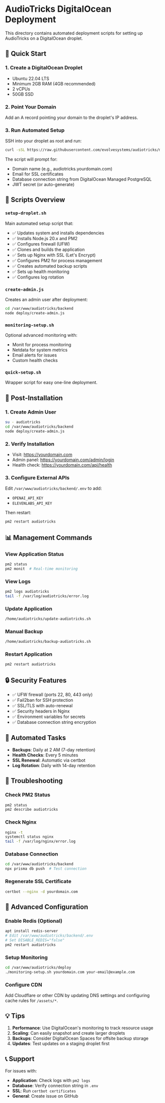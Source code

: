 # AudioTricks DigitalOcean Deployment

This directory contains automated deployment scripts for setting up AudioTricks on a DigitalOcean droplet.

## 🚀 Quick Start

### 1. Create a DigitalOcean Droplet
- Ubuntu 22.04 LTS
- Minimum 2GB RAM (4GB recommended)
- 2 vCPUs
- 50GB SSD

### 2. Point Your Domain
Add an A record pointing your domain to the droplet's IP address.

### 3. Run Automated Setup
SSH into your droplet as root and run:

```bash
curl -sSL https://raw.githubusercontent.com/evolvesystems/audiotricks/main/deploy/quick-setup.sh | bash
```

The script will prompt for:
- Domain name (e.g., audiotricks.yourdomain.com)
- Email for SSL certificates
- Database connection string from DigitalOcean Managed PostgreSQL
- JWT secret (or auto-generate)

## 📁 Scripts Overview

### `setup-droplet.sh`
Main automated setup script that:
- ✅ Updates system and installs dependencies
- ✅ Installs Node.js 20.x and PM2
- ✅ Configures firewall (UFW)
- ✅ Clones and builds the application
- ✅ Sets up Nginx with SSL (Let's Encrypt)
- ✅ Configures PM2 for process management
- ✅ Creates automated backup scripts
- ✅ Sets up health monitoring
- ✅ Configures log rotation

### `create-admin.js`
Creates an admin user after deployment:
```bash
cd /var/www/audiotricks/backend
node deploy/create-admin.js
```

### `monitoring-setup.sh`
Optional advanced monitoring with:
- Monit for process monitoring
- Netdata for system metrics
- Email alerts for issues
- Custom health checks

### `quick-setup.sh`
Wrapper script for easy one-line deployment.

## 🔧 Post-Installation

### 1. Create Admin User
```bash
su - audiotricks
cd /var/www/audiotricks/backend
node deploy/create-admin.js
```

### 2. Verify Installation
- Visit: https://yourdomain.com
- Admin panel: https://yourdomain.com/admin/login
- Health check: https://yourdomain.com/api/health

### 3. Configure External APIs
Edit `/var/www/audiotricks/backend/.env` to add:
- `OPENAI_API_KEY`
- `ELEVENLABS_API_KEY`

Then restart:
```bash
pm2 restart audiotricks
```

## 📊 Management Commands

### View Application Status
```bash
pm2 status
pm2 monit  # Real-time monitoring
```

### View Logs
```bash
pm2 logs audiotricks
tail -f /var/log/audiotricks/error.log
```

### Update Application
```bash
/home/audiotricks/update-audiotricks.sh
```

### Manual Backup
```bash
/home/audiotricks/backup-audiotricks.sh
```

### Restart Application
```bash
pm2 restart audiotricks
```

## 🔒 Security Features

- ✅ UFW firewall (ports 22, 80, 443 only)
- ✅ Fail2ban for SSH protection
- ✅ SSL/TLS with auto-renewal
- ✅ Security headers in Nginx
- ✅ Environment variables for secrets
- ✅ Database connection string encryption

## 🔄 Automated Tasks

- **Backups**: Daily at 2 AM (7-day retention)
- **Health Checks**: Every 5 minutes
- **SSL Renewal**: Automatic via certbot
- **Log Rotation**: Daily with 14-day retention

## 🚨 Troubleshooting

### Check PM2 Status
```bash
pm2 status
pm2 describe audiotricks
```

### Check Nginx
```bash
nginx -t
systemctl status nginx
tail -f /var/log/nginx/error.log
```

### Database Connection
```bash
cd /var/www/audiotricks/backend
npx prisma db push  # Test connection
```

### Regenerate SSL Certificate
```bash
certbot --nginx -d yourdomain.com
```

## 🎯 Advanced Configuration

### Enable Redis (Optional)
```bash
apt install redis-server
# Edit /var/www/audiotricks/backend/.env
# Set DISABLE_REDIS="false"
pm2 restart audiotricks
```

### Setup Monitoring
```bash
cd /var/www/audiotricks/deploy
./monitoring-setup.sh yourdomain.com your-email@example.com
```

### Configure CDN
Add Cloudflare or other CDN by updating DNS settings and configuring cache rules for `/assets/*`.

## 💡 Tips

1. **Performance**: Use DigitalOcean's monitoring to track resource usage
2. **Scaling**: Can easily snapshot and create larger droplets
3. **Backups**: Consider DigitalOcean Spaces for offsite backup storage
4. **Updates**: Test updates on a staging droplet first

## 📞 Support

For issues with:
- **Application**: Check logs with `pm2 logs`
- **Database**: Verify connection string in `.env`
- **SSL**: Run `certbot certificates`
- **General**: Create issue on GitHub